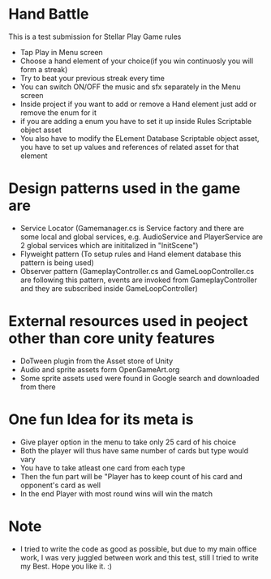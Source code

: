 # Hand Battle
This is a test submission for Stellar Play
Game rules
- Tap Play in Menu screen
- Choose a hand element of your choice(if you win continuosly you will form a streak)
- Try to beat your previous streak every time
- You can switch ON/OFF the music and sfx separately in the Menu screen
- Inside project if you want to add or remove a Hand element just add or remove the enum for it
- if you are adding a enum you have to set it up inside Rules Scriptable object asset
- You also have to modify the ELement Database Scriptable object asset, you have to set up values and references of related asset for that element

# Design patterns used in the game are
- Service Locator (Gamemanager.cs is Service factory and there are some local and global services, e.g. AudioService and PlayerService are 2 global services which are inititalized in "InitScene")
- Flyweight pattern (To setup rules and Hand element database this pattern is being used)
- Observer pattern (GameplayController.cs and GameLoopController.cs are following this pattern, events are invoked from GameplayController and they are subscribed inside GameLoopController)

# External resources used in peoject other than core unity features
- DoTween plugin from the Asset store of Unity
- Audio and sprite assets form OpenGameArt.org
- Some sprite assets used were found in Google search and downloaded from there

# One fun Idea for its meta is
- Give player option in the menu to take only 25 card of his choice
- Both the player will thus have same number of cards but type would vary
- You have to take atleast one card from each type
- Then the fun part will be "Player has to keep count of his card and opponent's card as well
- In the end Player with most round wins will win the match

# Note
- I tried to write the code as good as possible, but due to my main office work, I was very juggled between work and this test, still I tried to write my Best. Hope you like it. :)
